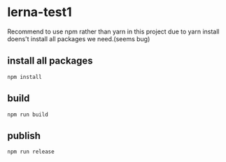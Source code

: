 # lerna-test1
Recommend to use npm rather than yarn in this project due to yarn install doens't install all packages we need.(seems bug) 
## install all packages
`npm install`

## build
`npm run build`

## publish
`npm run release`